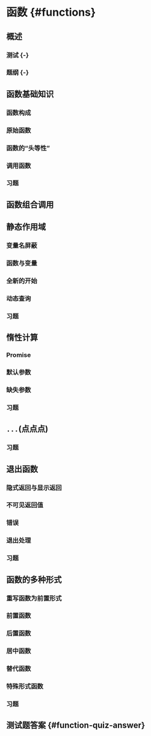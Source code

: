 # 函数 {#functions}

## 概述

### 测试 {-}

### 题纲 {-}

## 函数基础知识

### 函数构成

### 原始函数

### 函数的“头等性”

### 调用函数

### 习题

## 函数组合调用

## 静态作用域

### 变量名屏蔽

### 函数与变量

### 全新的开始

### 动态查询

### 习题

## 惰性计算

### Promise

### 默认参数

### 缺失参数

### 习题

## `...`(点点点)

### 习题

## 退出函数

### 隐式返回与显示返回

### 不可见返回值

### 错误

### 退出处理

### 习题

## 函数的多种形式

### 重写函数为前置形式

### 前置函数

### 后置函数

### 居中函数

### 替代函数

### 特殊形式函数

### 习题

## 测试题答案 {#function-quiz-answer}
